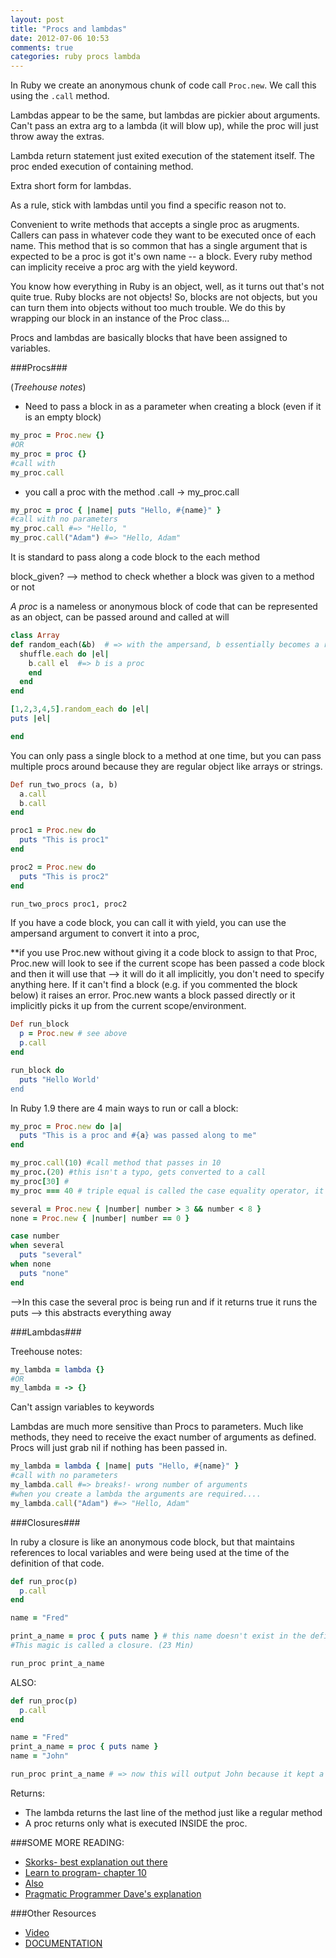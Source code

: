 ```yaml
---
layout: post
title: "Procs and lambdas"
date: 2012-07-06 10:53
comments: true
categories: ruby procs lambda
---
```



In Ruby we create an anonymous chunk of code call `Proc.new`. We call this using the `.call` method. 

Lambdas appear to be the same, but lambdas are pickier about arguments. Can't pass an extra arg to a lambda (it will blow up), while the proc will just throw away the extras.

Lambda return statement just exited execution of the statement itself. The proc ended execution of containing method.

Extra short form for lambdas.

As a rule, stick with lambdas until you find a specific reason not to.

Convenient to write methods that accepts a single proc as arugments. Callers can pass in whatever code they want to be executed once of each name. This method that is so common that has a single argument that is expected to be a proc is got it's own name -- a block. Every ruby method can implicity receive a proc arg with the yield keyword.

You know how everything in Ruby is an object, well, as it turns out that's not quite true. Ruby blocks are not objects! So, blocks are not objects, but you can turn them into objects without too much trouble. We do this by wrapping our block in an instance of the Proc class...

Procs and lambdas are basically blocks that have been assigned to variables.

###Procs###

(*Treehouse notes*)

- Need to pass a block in as a parameter when creating a block (even if it is an empty block)

```ruby Procs
my_proc = Proc.new {}
#OR
my_proc = proc {}
#call with 
my_proc.call
```
- you call a proc with the method .call -> my_proc.call

```ruby passing in parameters
my_proc = proc { |name| puts "Hello, #{name}" }
#call with no parameters
my_proc.call #=> "Hello, "
my_proc.call("Adam") #=> "Hello, Adam"
```

It is standard to pass along a code block to the each method

block_given? --> method to check whether a block was given to a method or not

*A proc* is a nameless or anonymous block of code that can be represented as an object, can be passed around and called at will

```ruby E.G.
class Array
def random_each(&b)  # => with the ampersand, b essentially becomes a reference to the code block below.
  shuffle.each do |el|
    b.call el  #=> b is a proc
    end
  end
end

[1,2,3,4,5].random_each do |el|
puts |el|

end
```
You can only pass a single block to a method at one time, but you can pass multiple procs around because they are regular object like arrays or strings.

```ruby E.G.
Def run_two_procs (a, b)
  a.call
  b.call
end

proc1 = Proc.new do
  puts "This is proc1"
end

proc2 = Proc.new do
  puts "This is proc2"
end

run_two_procs proc1, proc2
```
If you have a code block, you can call it with yield, you can use the ampersand argument to convert it into a proc,

**if you use Proc.new without giving it a code block to assign to that Proc, Proc.new will look to see if the current scope has been passed a code block and then it will use that --> it will do it all implicitly, you don't need to specify anything here. If it can't find a block (e.g. if you commented the block below) it raises an error. Proc.new wants a block passed directly or it implicitly picks it up from the current scope/environment.

```ruby
Def run_block
  p = Proc.new # see above
  p.call
end

run_block do
  puts "Hello World'
end
```

In Ruby 1.9 there are 4 main ways to run or call a block:
```ruby Proc e.g.
my_proc = Proc.new do |a|
  puts "This is a proc and #{a} was passed along to me"
end

my_proc.call(10) #call method that passes in 10
my_proc.(20) #this isn't a typo, gets converted to a call
my_proc[30] #
my_proc === 40 # triple equal is called the case equality operator, it's primary function is used in case statements

several = Proc.new { |number| number > 3 && number < 8 }
none = Proc.new { |number| number == 0 }

case number
when several
  puts "several"
when none
  puts "none"
end
```
-->In this case the several proc is being run and if it returns true it runs the puts --> this abstracts everything away


###Lambdas###

Treehouse notes:
```ruby
my_lambda = lambda {}
#OR
my_lambda = -> {}
```
Can't assign variables to keywords

Lambdas are much more sensitive than Procs to parameters. Much like methods, they need to receive the exact number of arguments as defined. Procs will just grab nil if nothing has been passed in.

```ruby Passing in Parameters
my_lambda = lambda { |name| puts "Hello, #{name}" }
#call with no parameters
my_lambda.call #=> breaks!- wrong number of arguments
#when you create a lambda the arguments are required....
my_lambda.call("Adam") #=> "Hello, Adam"
```

###Closures###

In ruby a closure is like an anonymous code block, but that maintains references to local variables and were being used at the time of the definition of that code.
```ruby
def run_proc(p)
  p.call
end

name = "Fred"

print_a_name = proc { puts name } # this name doesn't exist in the definition above.
#This magic is called a closure. (23 Min)

run_proc print_a_name
```

ALSO:
```ruby
def run_proc(p)
  p.call
end

name = "Fred"
print_a_name = proc { puts name }
name = "John"

run_proc print_a_name # => now this will output John because it kept a reference to the local variable.
```

Returns:
- The lambda returns the last line of the method just like a regular method
- A proc returns only what is executed INSIDE the proc.


###SOME MORE READING:
  - [Skorks- best explanation out there](http://www.skorks.com/2010/05/ruby-procs-and-lambdas-and-the-difference-between-them/)
  - [Learn to program- chapter 10](http://pine.fm/LearnToProgram/?Chapter=10)
  - [Also](http://strugglingwithruby.blogspot.com/2009/02/ruby-proc.html)
  - [Pragmatic Programmer Dave's explanation](http://pragdave.blogs.pragprog.com/pragdave/2008/09/fun-with-procs.html)

###Other Resources
  - [Video](http://www.youtube.com/watch?v=VBC-G6hahWA)
  - [DOCUMENTATION](http://www.ruby-doc.org/core-1.9.3/Proc.html)